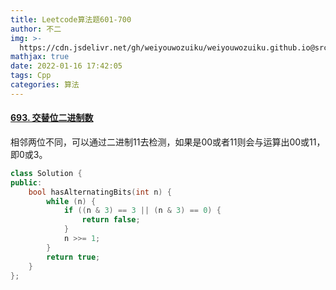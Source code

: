 ```yaml
---
title: Leetcode算法题601-700
author: 不二
img: >-
  https://cdn.jsdelivr.net/gh/weiyouwozuiku/weiyouwozuiku.github.io@src/source/_posts/PageImg/算法/Leetcode算法题601-700.jpeg
mathjax: true
date: 2022-01-16 17:42:05
tags: Cpp
categories: 算法
---
```


#### [693. 交替位二进制数](https://leetcode-cn.com/problems/binary-number-with-alternating-bits/)

相邻两位不同，可以通过二进制11去检测，如果是00或者11则会与运算出00或11，即0或3。

```cpp
class Solution {
public:
    bool hasAlternatingBits(int n) {
        while (n) {
            if ((n & 3) == 3 || (n & 3) == 0) {
                return false;
            }
            n >>= 1;
        }
        return true;
    }
};
```

